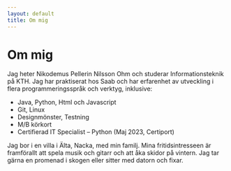 ```yaml
---
layout: default
title: Om mig
---
```


# Om mig

Jag heter Nikodemus Pellerin Nilsson Ohm och studerar Informationsteknik på KTH. Jag har praktiserat hos Saab och har erfarenhet av utveckling i flera programmeringsspråk och verktyg, inklusive:

- Java, Python, Html och Javascript
- Git, Linux
- Designmönster, Testning
- M/B körkort
- Certifierad IT Specialist – Python (Maj 2023, Certiport)

Jag bor i en villa i Älta, Nacka, med min familj. Mina fritidsintresseen är framförallt att spela musik och gitarr och att åka skidor på vintern. Jag tar gärna en promenad i skogen eller sitter med datorn och fixar.
